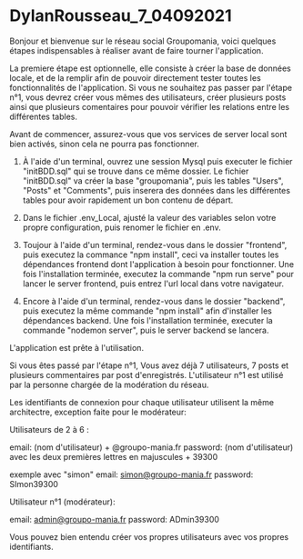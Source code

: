 # DylanRousseau_7_04092021

Bonjour et bienvenue sur le réseau social Groupomania,
voici quelques étapes indispensables à réaliser avant de faire tourner l'application.

La premiere étape est optionnelle, elle consiste à créer la base de données locale, et de la remplir
afin de pouvoir directement tester toutes les fonctionnalités de l'application.
Si vous ne souhaitez pas passer par l'étape n°1, vous devrez créer vous mêmes des utilisateurs, créer plusieurs posts
ainsi que plusieurs comentaires pour pouvoir vérifier les relations entre les différentes tables.

Avant de commencer, assurez-vous que vos services de server local sont bien activés, sinon cela ne pourra pas fonctionner.

1) À l'aide d'un terminal, ouvrez une session Mysql puis executer le fichier "initBDD.sql" qui se trouve dans ce même dossier.
   Le fichier "initBDD.sql" va créer la base "groupomania", puis les tables "Users", "Posts" et "Comments", puis inserera des données 
   dans les différentes tables pour avoir rapidement un bon contenu de départ.

2) Dans le fichier .env_Local, ajusté la valeur des variables selon votre propre configuration, puis renomer le fichier en .env.  

3) Toujour à l'aide d'un terminal, rendez-vous dans le dossier "frontend", puis executez la commance "npm install",
ceci va installer toutes les dépendances frontend dont l'application à besoin pour fonctionner.
Une fois l'installation terminée, executez la commande "npm run serve" pour lancer le server frontend, puis entrez l'url local dans votre navigateur.
  
4) Encore à l'aide d'un terminal, rendez-vous dans le dossier "backend", puis executez la même commande "npm install" afin
d'installer les dépendances backend.
Une fois l'installation terminée, executer la commande "nodemon server", puis le server backend se lancera.

L'application est prête à l'utilisation.

Si vous êtes passé par l'étape n°1, Vous avez déjà 7 utilisateurs, 7 posts et plusieurs commentaires par post d'enregistrés.
L'utilisateur n°1 est utilisé par la personne chargée de la modération du réseau.

Les identifiants de connexion pour chaque utilisateur utilisent la même architectre, exception faite pour le modérateur:

Utilisateurs de 2 à 6 :

  email: (nom d'utilisateur) + @groupo-mania.fr 
  password: (nom d'utilisateur) avec les deux premières lettres en majuscules + 39300

  exemple avec "simon"
    email: simon@groupo-mania.fr
    password: SImon39300

Utilisateur n°1 (modérateur):

  email: admin@groupo-mania.fr
  password: ADmin39300

Vous pouvez bien entendu créer vos propres utilisateurs avec vos propres identifiants.


